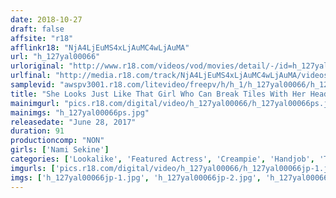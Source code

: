 ```yaml
---
date: 2018-10-27
draft: false
affsite: "r18"
afflinkr18: "NjA4LjEuMS4xLjAuMC4wLjAuMA"
url: "h_127yal00066"
urloriginal: "http://www.r18.com/videos/vod/movies/detail/-/id=h_127yal00066"
urlfinal: "http://media.r18.com/track/NjA4LjEuMS4xLjAuMC4wLjAuMA/videos/vod/movies/detail/-/id=h_127yal00066"
samplevid: "awspv3001.r18.com/litevideo/freepv/h/h_1/h_127yal00066/h_127yal00066_dmb_w.mp4"
title: "She Looks Just Like That Girl Who Can Break Tiles With Her Head, And Now We're Fucking Her! 19 Creampie Cum Shots To Guarantee Pregnancy!? Nami Sekine"
mainimgurl: "pics.r18.com/digital/video/h_127yal00066/h_127yal00066ps.jpg"
mainimgs: "h_127yal00066ps.jpg"
releasedate: "June 28, 2017"
duration: 91
productioncomp: "NON"
girls: ['Nami Sekine']
categories: ['Lookalike', 'Featured Actress', 'Creampie', 'Handjob', 'Threesome / Foursome', 'Big Vibrator', 'Hi-Def']
imgurls: ['pics.r18.com/digital/video/h_127yal00066/h_127yal00066jp-1.jpg', 'pics.r18.com/digital/video/h_127yal00066/h_127yal00066jp-2.jpg', 'pics.r18.com/digital/video/h_127yal00066/h_127yal00066jp-3.jpg', 'pics.r18.com/digital/video/h_127yal00066/h_127yal00066jp-4.jpg', 'pics.r18.com/digital/video/h_127yal00066/h_127yal00066jp-5.jpg', 'pics.r18.com/digital/video/h_127yal00066/h_127yal00066jp-6.jpg', 'pics.r18.com/digital/video/h_127yal00066/h_127yal00066jp-7.jpg', 'pics.r18.com/digital/video/h_127yal00066/h_127yal00066jp-8.jpg', 'pics.r18.com/digital/video/h_127yal00066/h_127yal00066jp-9.jpg', 'pics.r18.com/digital/video/h_127yal00066/h_127yal00066jp-10.jpg', 'pics.r18.com/digital/video/h_127yal00066/h_127yal00066jp-11.jpg', 'pics.r18.com/digital/video/h_127yal00066/h_127yal00066jp-12.jpg', 'pics.r18.com/digital/video/h_127yal00066/h_127yal00066jp-13.jpg', 'pics.r18.com/digital/video/h_127yal00066/h_127yal00066jp-14.jpg', 'pics.r18.com/digital/video/h_127yal00066/h_127yal00066jp-15.jpg', 'pics.r18.com/digital/video/h_127yal00066/h_127yal00066jp-16.jpg', 'pics.r18.com/digital/video/h_127yal00066/h_127yal00066jp-17.jpg', 'pics.r18.com/digital/video/h_127yal00066/h_127yal00066jp-18.jpg', 'pics.r18.com/digital/video/h_127yal00066/h_127yal00066jp-19.jpg', 'pics.r18.com/digital/video/h_127yal00066/h_127yal00066jp-20.jpg']
imgs: ['h_127yal00066jp-1.jpg', 'h_127yal00066jp-2.jpg', 'h_127yal00066jp-3.jpg', 'h_127yal00066jp-4.jpg', 'h_127yal00066jp-5.jpg', 'h_127yal00066jp-6.jpg', 'h_127yal00066jp-7.jpg', 'h_127yal00066jp-8.jpg', 'h_127yal00066jp-9.jpg', 'h_127yal00066jp-10.jpg', 'h_127yal00066jp-11.jpg', 'h_127yal00066jp-12.jpg', 'h_127yal00066jp-13.jpg', 'h_127yal00066jp-14.jpg', 'h_127yal00066jp-15.jpg', 'h_127yal00066jp-16.jpg', 'h_127yal00066jp-17.jpg', 'h_127yal00066jp-18.jpg', 'h_127yal00066jp-19.jpg', 'h_127yal00066jp-20.jpg']
---
```

